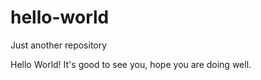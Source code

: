 # hello-world
Just another repository


Hello World! 
It's good to see you, hope you are doing well. 
